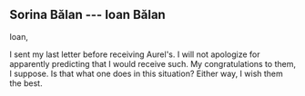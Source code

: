 ## Sorina Bălan --- Ioan Bălan

Ioan,

I sent my last letter before receiving Aurel's. I will not apologize for apparently predicting that I would receive such. My congratulations to them, I suppose. Is that what one does in this situation? Either way, I wish them the best.
